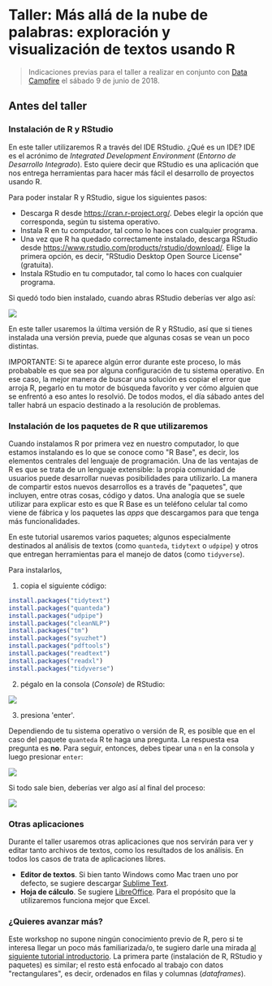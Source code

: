 # Taller: Más allá de la nube de palabras: exploración y visualización de textos usando R

> Indicaciones previas para el taller a realizar en conjunto con [Data Campfire](https://www.datacampfire.com/2018/04/04/mas-alla-de-la-nube-de-palabras-exploracion-y-visualizacion-de-textos-usando-r/) el sábado 9 de junio de 2018.


## Antes del taller

### Instalación de R y RStudio

En este taller utilizaremos R a través del IDE RStudio. ¿Qué es un IDE? IDE es el acrónimo de *Integrated Development Environment* (*Entorno de Desarrollo Integrado*). Esto quiere decir que RStudio es una aplicación que nos entrega herramientas para hacer más fácil el desarrollo de proyectos usando R.

Para poder instalar R y RStudio, sigue los siguientes pasos:

- Descarga R desde https://cran.r-project.org/. Debes elegir la opción que corresponda, según tu sistema operativo.
- Instala R en tu computador, tal como lo haces con cualquier programa. 
- Una vez que R ha quedado correctamente instalado, descarga RStudio desde https://www.rstudio.com/products/rstudio/download/. Elige la primera opción, es decir, "RStudio Desktop Open Source License" (gratuita). 
- Instala RStudio en tu computador, tal como lo haces con cualquier programa. 

Si quedó todo bien instalado, cuando abras RStudio deberías ver algo así:

![](https://github.com/rivaquiroga/RLadies-Santiago/blob/master/images/rstudio.png)

En este taller usaremos la última versión de R y RStudio, así que si tienes instalada una versión previa, puede que algunas cosas se vean un poco distintas.

IMPORTANTE: Si te aparece algún error durante este proceso, lo más probabable es que sea por alguna configuración de tu sistema operativo. En ese caso, la mejor manera de buscar una solución es copiar el error que arroja R, pegarlo en tu motor de búsqueda favorito y ver cómo alguien que se enfrentó a eso antes lo resolvió. De todos modos, el día sábado antes del taller habrá un espacio destinado a la resolución de problemas. 

### Instalación de los paquetes de R que utilizaremos

Cuando instalamos R por primera vez en nuestro computador, lo que estamos instalando es lo que se conoce como "R Base", es decir, los elementos centrales del lenguaje de programación. Una de las ventajas de R es que se trata de un lenguaje extensible: la propia comunidad de usuarios puede desarrollar nuevas posibilidades para utilizarlo. La manera de compartir estos nuevos desarrollos es a través de "paquetes", que incluyen, entre otras cosas, código y datos. Una analogía que se suele utilizar para explicar esto es que R Base es un teléfono celular tal como viene de fábrica y los paquetes las _apps_ que descargamos para que tenga más funcionalidades. 

En este tutorial usaremos varios paquetes; algunos especialmente destinados al análisis de textos (como `quanteda`, `tidytext` o `udpipe`) y otros que entregan herramientas para el manejo de datos (como `tidyverse`).

Para instalarlos, 

1. copia el siguiente código:

```r
install.packages("tidytext")
install.packages("quanteda")
install.packages("udpipe")
install.packages("cleanNLP")
install.packages("tm")
install.packages("syuzhet")
install.packages("pdftools")
install.packages("readtext")
install.packages("readxl")
install.packages("tidyverse")
```

2. pégalo en la consola (_Console_) de RStudio:

![](https://github.com/rivaquiroga/taller_datacampfire_mayo/blob/master/images/install.packages.png)

3. presiona 'enter'. 

Dependiendo de tu sistema operativo o versión de R, es posible que en el caso del paquete `quanteda` R te haga una pregunta. La respuesta esa pregunta es __no__. Para seguir, entonces, debes tipear una `n` en la consola y luego presionar `enter`:

![](https://github.com/rivaquiroga/taller_datacampfire_mayo/blob/master/images/pregunta_quanteda.png)

Si todo sale bien, deberías ver algo así al final del proceso:

![](https://github.com/rivaquiroga/taller_datacampfire_mayo/blob/master/images/paquetes_instalados.png)

### Otras aplicaciones

Durante el taller usaremos otras aplicaciones que nos servirán para ver y editar tanto archivos de textos, como los resultados de los análisis. En todos los casos de trata de aplicaciones libres. 
- __Editor de textos__. Si bien tanto Windows como Mac traen uno por defecto, se sugiere descargar [Sublime Text](https://www.sublimetext.com/).
- __Hoja de cálculo__. Se sugiere [LibreOffice](https://es.libreoffice.org/descarga/libreoffice/). Para el propósito que la utilizaremos funciona mejor que Excel. 

### ¿Quieres avanzar más?

Este workshop no supone ningún conocimiento previo de R, pero si te interesa llegar un poco más familiarizada/o, te sugiero darle una mirada [al siguiente tutorial introductorio](https://github.com/rivaquiroga/RLadies-Santiago/blob/master/2018-04_taller_primeros_pasos_en_R.Rmd). La primera parte (instalación de R, RStudio y paquetes) es similar; el resto está enfocado al trabajo con datos "rectangulares", es decir, ordenados en filas y columnas (_dataframes_).
